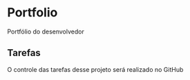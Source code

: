 # Portfolio
Portfólio do desenvolvedor

## Tarefas
O controle das tarefas desse projeto será realizado no GitHub
